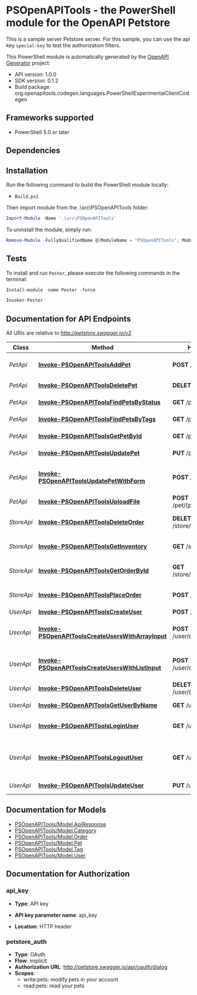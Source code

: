# PSOpenAPITools - the PowerShell module for the OpenAPI Petstore

This is a sample server Petstore server. For this sample, you can use the api key `special-key` to test the authorization filters.

This PowerShell module is automatically generated by the [OpenAPI Generator](https://openapi-generator.tech) project:

- API version: 1.0.0
- SDK version: 0.1.2
- Build package: org.openapitools.codegen.languages.PowerShellExperimentalClientCodegen

<a name="frameworks-supported"></a>
## Frameworks supported
- PowerShell 5.0 or later

<a name="dependencies"></a>
## Dependencies

<a name="installation"></a>
## Installation
Run the following command to build the PowerShell module locally:
- `Build.ps1`

Then import module from the .\src\PSOpenAPITools folder:
```powershell
Import-Module -Name '.\src\PSOpenAPITools'
```

To uninstall the module, simply run:
```powershell
Remove-Module -FullyQualifiedName @{ModuleName = "PSOpenAPITools"; ModuleVersion = "0.1.2"}
```

<a name="tests"></a>
## Tests

To install and run `Pester`, please execute the following commands in the terminal:

```powershell
Install-module -name Pester -force

Invoker-Pester
```

## Documentation for API Endpoints

All URIs are relative to *http://petstore.swagger.io/v2*

Class | Method | HTTP request | Description
------------ | ------------- | ------------- | -------------
*PetApi* | [**Invoke-PSOpenAPIToolsAddPet**](docs/PetApi.md#addpet) | **POST** /pet | Add a new pet to the store
*PetApi* | [**Invoke-PSOpenAPIToolsDeletePet**](docs/PetApi.md#deletepet) | **DELETE** /pet/{petId} | Deletes a pet
*PetApi* | [**Invoke-PSOpenAPIToolsFindPetsByStatus**](docs/PetApi.md#findpetsbystatus) | **GET** /pet/findByStatus | Finds Pets by status
*PetApi* | [**Invoke-PSOpenAPIToolsFindPetsByTags**](docs/PetApi.md#findpetsbytags) | **GET** /pet/findByTags | Finds Pets by tags
*PetApi* | [**Invoke-PSOpenAPIToolsGetPetById**](docs/PetApi.md#getpetbyid) | **GET** /pet/{petId} | Find pet by ID
*PetApi* | [**Invoke-PSOpenAPIToolsUpdatePet**](docs/PetApi.md#updatepet) | **PUT** /pet | Update an existing pet
*PetApi* | [**Invoke-PSOpenAPIToolsUpdatePetWithForm**](docs/PetApi.md#updatepetwithform) | **POST** /pet/{petId} | Updates a pet in the store with form data
*PetApi* | [**Invoke-PSOpenAPIToolsUploadFile**](docs/PetApi.md#uploadfile) | **POST** /pet/{petId}/uploadImage | uploads an image
*StoreApi* | [**Invoke-PSOpenAPIToolsDeleteOrder**](docs/StoreApi.md#deleteorder) | **DELETE** /store/order/{orderId} | Delete purchase order by ID
*StoreApi* | [**Invoke-PSOpenAPIToolsGetInventory**](docs/StoreApi.md#getinventory) | **GET** /store/inventory | Returns pet inventories by status
*StoreApi* | [**Invoke-PSOpenAPIToolsGetOrderById**](docs/StoreApi.md#getorderbyid) | **GET** /store/order/{orderId} | Find purchase order by ID
*StoreApi* | [**Invoke-PSOpenAPIToolsPlaceOrder**](docs/StoreApi.md#placeorder) | **POST** /store/order | Place an order for a pet
*UserApi* | [**Invoke-PSOpenAPIToolsCreateUser**](docs/UserApi.md#createuser) | **POST** /user | Create user
*UserApi* | [**Invoke-PSOpenAPIToolsCreateUsersWithArrayInput**](docs/UserApi.md#createuserswitharrayinput) | **POST** /user/createWithArray | Creates list of users with given input array
*UserApi* | [**Invoke-PSOpenAPIToolsCreateUsersWithListInput**](docs/UserApi.md#createuserswithlistinput) | **POST** /user/createWithList | Creates list of users with given input array
*UserApi* | [**Invoke-PSOpenAPIToolsDeleteUser**](docs/UserApi.md#deleteuser) | **DELETE** /user/{username} | Delete user
*UserApi* | [**Invoke-PSOpenAPIToolsGetUserByName**](docs/UserApi.md#getuserbyname) | **GET** /user/{username} | Get user by user name
*UserApi* | [**Invoke-PSOpenAPIToolsLoginUser**](docs/UserApi.md#loginuser) | **GET** /user/login | Logs user into the system
*UserApi* | [**Invoke-PSOpenAPIToolsLogoutUser**](docs/UserApi.md#logoutuser) | **GET** /user/logout | Logs out current logged in user session
*UserApi* | [**Invoke-PSOpenAPIToolsUpdateUser**](docs/UserApi.md#updateuser) | **PUT** /user/{username} | Updated user


## Documentation for Models

 - [PSOpenAPITools/Model.ApiResponse](docs/ApiResponse.md)
 - [PSOpenAPITools/Model.Category](docs/Category.md)
 - [PSOpenAPITools/Model.Order](docs/Order.md)
 - [PSOpenAPITools/Model.Pet](docs/Pet.md)
 - [PSOpenAPITools/Model.Tag](docs/Tag.md)
 - [PSOpenAPITools/Model.User](docs/User.md)


## Documentation for Authorization


### api_key

- **Type**: API key

- **API key parameter name**: api_key
- **Location**: HTTP header


### petstore_auth


- **Type**: OAuth
- **Flow**: implicit
- **Authorization URL**: http://petstore.swagger.io/api/oauth/dialog
- **Scopes**: 
  - write:pets: modify pets in your account
  - read:pets: read your pets

